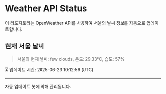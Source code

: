 
# Weather API Status

이 리포지토리는 OpenWeather API를 사용하여 서울의 날씨 정보를 자동으로 업데이트합니다.

## 현재 서울 날씨
> 서울의 현재 날씨: few clouds, 온도: 29.33°C, 습도: 57%

⏳ 업데이트 시간: 2025-06-23 10:12:56 (UTC)

---
자동 업데이트 봇에 의해 관리됩니다.
